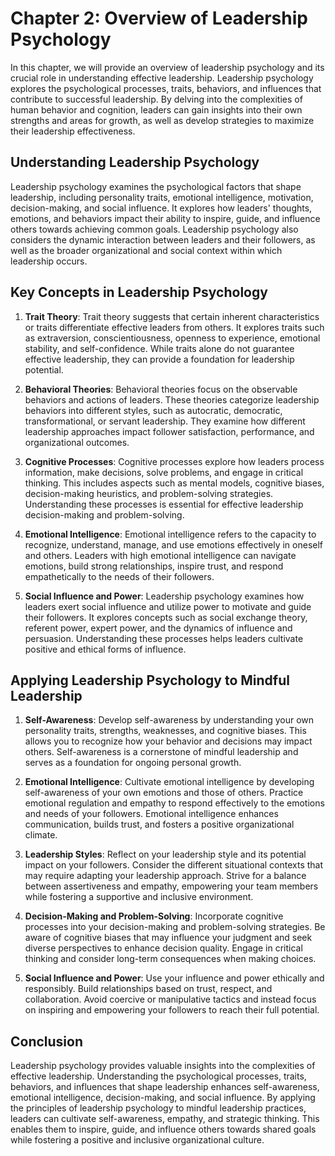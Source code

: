 Chapter 2: Overview of Leadership Psychology
============================================

In this chapter, we will provide an overview of leadership psychology and its crucial role in understanding effective leadership. Leadership psychology explores the psychological processes, traits, behaviors, and influences that contribute to successful leadership. By delving into the complexities of human behavior and cognition, leaders can gain insights into their own strengths and areas for growth, as well as develop strategies to maximize their leadership effectiveness.

Understanding Leadership Psychology
-----------------------------------

Leadership psychology examines the psychological factors that shape leadership, including personality traits, emotional intelligence, motivation, decision-making, and social influence. It explores how leaders' thoughts, emotions, and behaviors impact their ability to inspire, guide, and influence others towards achieving common goals. Leadership psychology also considers the dynamic interaction between leaders and their followers, as well as the broader organizational and social context within which leadership occurs.

Key Concepts in Leadership Psychology
-------------------------------------

1. **Trait Theory**: Trait theory suggests that certain inherent characteristics or traits differentiate effective leaders from others. It explores traits such as extraversion, conscientiousness, openness to experience, emotional stability, and self-confidence. While traits alone do not guarantee effective leadership, they can provide a foundation for leadership potential.

2. **Behavioral Theories**: Behavioral theories focus on the observable behaviors and actions of leaders. These theories categorize leadership behaviors into different styles, such as autocratic, democratic, transformational, or servant leadership. They examine how different leadership approaches impact follower satisfaction, performance, and organizational outcomes.

3. **Cognitive Processes**: Cognitive processes explore how leaders process information, make decisions, solve problems, and engage in critical thinking. This includes aspects such as mental models, cognitive biases, decision-making heuristics, and problem-solving strategies. Understanding these processes is essential for effective leadership decision-making and problem-solving.

4. **Emotional Intelligence**: Emotional intelligence refers to the capacity to recognize, understand, manage, and use emotions effectively in oneself and others. Leaders with high emotional intelligence can navigate emotions, build strong relationships, inspire trust, and respond empathetically to the needs of their followers.

5. **Social Influence and Power**: Leadership psychology examines how leaders exert social influence and utilize power to motivate and guide their followers. It explores concepts such as social exchange theory, referent power, expert power, and the dynamics of influence and persuasion. Understanding these processes helps leaders cultivate positive and ethical forms of influence.

Applying Leadership Psychology to Mindful Leadership
----------------------------------------------------

1. **Self-Awareness**: Develop self-awareness by understanding your own personality traits, strengths, weaknesses, and cognitive biases. This allows you to recognize how your behavior and decisions may impact others. Self-awareness is a cornerstone of mindful leadership and serves as a foundation for ongoing personal growth.

2. **Emotional Intelligence**: Cultivate emotional intelligence by developing self-awareness of your own emotions and those of others. Practice emotional regulation and empathy to respond effectively to the emotions and needs of your followers. Emotional intelligence enhances communication, builds trust, and fosters a positive organizational climate.

3. **Leadership Styles**: Reflect on your leadership style and its potential impact on your followers. Consider the different situational contexts that may require adapting your leadership approach. Strive for a balance between assertiveness and empathy, empowering your team members while fostering a supportive and inclusive environment.

4. **Decision-Making and Problem-Solving**: Incorporate cognitive processes into your decision-making and problem-solving strategies. Be aware of cognitive biases that may influence your judgment and seek diverse perspectives to enhance decision quality. Engage in critical thinking and consider long-term consequences when making choices.

5. **Social Influence and Power**: Use your influence and power ethically and responsibly. Build relationships based on trust, respect, and collaboration. Avoid coercive or manipulative tactics and instead focus on inspiring and empowering your followers to reach their full potential.

Conclusion
----------

Leadership psychology provides valuable insights into the complexities of effective leadership. Understanding the psychological processes, traits, behaviors, and influences that shape leadership enhances self-awareness, emotional intelligence, decision-making, and social influence. By applying the principles of leadership psychology to mindful leadership practices, leaders can cultivate self-awareness, empathy, and strategic thinking. This enables them to inspire, guide, and influence others towards shared goals while fostering a positive and inclusive organizational culture.
